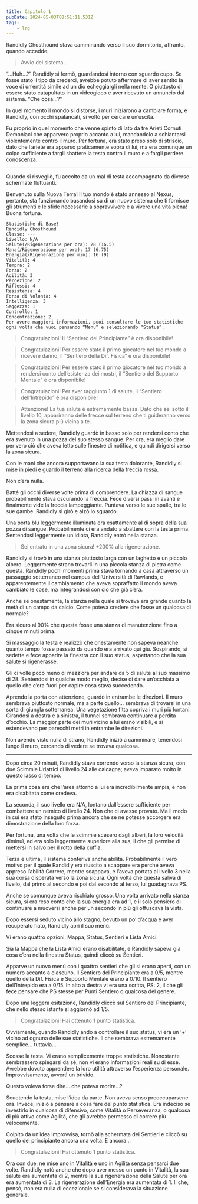 ```yaml
---
title: Capitolo 1
pubDate: 2024-05-03T08:51:11.531Z
tags:
    - lrg
---
```


Randidly Ghosthound stava camminando verso il suo dormitorio, affranto, quando accadde.

> Avvio del sistema…

“…Huh…?” Randidly si fermò, guardandosi intorno con sguardo cupo. Se fosse stato il tipo da crederci, avrebbe potuto affermare di aver sentito la voce di un’entità simile ad un dio echeggiargli nella mente. O piuttosto di essere stato catapultato in un videogioco e aver ricevuto un annuncio dal sistema. “Che cosa…?”

In quel momento il mondo si distorse, i muri iniziarono a cambiare forma, e Randidly, con occhi spalancati, si voltò per cercare un’uscita.

Fu proprio in quel momento che venne spinto di lato da tre Arieti Cornuti Demoniaci che apparvero proprio accanto a lui, mandandolo a schiantarsi violentemente contro il muro. Per fortuna, era stato preso solo di striscio, dato che l’ariete era apparso praticamente sopra di lui, ma era comunque un colpo sufficiente a fargli sbattere la testa contro il muro e a fargli perdere conoscenza.

***

Quando si risvegliò, fu accolto da un mal di testa accompagnato da diverse schermate fluttuanti.

Benvenuto sulla Nuova Terra! Il tuo mondo è stato annesso al Nexus, pertanto, sta funzionando basandosi su di un nuovo sistema che ti fornisce gli strumenti e le sfide necessarie a sopravvivere e a vivere una vita piena! Buona fortuna.

```
Statistiche di Base!
Randidly Ghosthound
Classe: ---
Livello: N/A
Salute(/Rigenerazione per ora): 28 (16.5)
Mana(/Rigenerazione per ora): 17 (6.75)
Energia(/Rigenerazione per min): 16 (9)
Vitalità: 4
Tempra: 2
Forza: 2
Agilità: 3
Percezione: 2
Riflessi: 4
Resistenza: 4
Forza di Volontà: 4
Intelligenza: 3
Saggezza: 1
Controllo: 1
Concentrazione: 2
Per avere maggiori informazioni, puoi consultare le tue statistiche ogni volta che vuoi pensando “Menu” e selezionando “Status”.
```
> Congratulazioni! Il “Sentiero del Principiante” è ora disponibile!

> Congratulazioni! Per essere stato il primo giocatore nel tuo mondo a ricevere danno, il “Sentiero della Dif. Fisica” è ora disponibile!

> Congratulazioni! Per essere stato il primo giocatore nel tuo mondo a rendersi conto dell’esistenza dei mostri, il “Sentiero del Supporto Mentale” è ora disponibile!

> Congratulazioni! Per aver raggiunto 1 di salute, il “Sentiero dell’Intrepido” è ora disponibile!

> Attenzione! La tua salute è estremamente bassa. Dato che sei sotto il livello 10, appariranno delle frecce sul terreno che ti guideranno verso la zona sicura più vicina a te.

Mettendosi a sedere, Randidly guardò in basso solo per rendersi conto che era svenuto in una pozza del suo stesso sangue. Per ora, era meglio dare per vero ciò che aveva letto sulle finestre di notifica, e quindi dirigersi verso la zona sicura.

Con le mani che ancora supportavano la sua testa dolorante, Randidly si mise in piedi e guardò il terreno alla ricerca della freccia rossa.

Non c’era nulla.

Batté gli occhi diverse volte prima di comprendere. La chiazza di sangue probabilmente stava oscurando la freccia. Fece diversi passi in avanti e finalmente vide la freccia lampeggiante. Puntava verso le sue spalle, tra le sue gambe. Randidly si girò e alzò lo sguardo.

Una porta blu leggermente illuminata era esattamente al di sopra della sua pozza di sangue. Probabilmente ci era andato a sbattere con la testa prima. Sentendosi leggermente un idiota, Randidly entrò nella stanza.

> Sei entrato in una zona sicura! +200% alla rigenerazione.

Randidly si trovò in una stanza piuttosto larga con un laghetto e un piccolo albero. Leggermente strano trovarli in una piccola stanza di pietra come questa. Randidly pochi momenti prima stava tornando a casa attraverso un passaggio sotterraneo nel campus dell’Università di Rawlands, e apparentemente il cambiamento che aveva sopraffatto il mondo aveva cambiato le cose, ma integrandosi con ciò che già c’era.

Anche se onestamente, la stanza nella quale si trovava era grande quanto la metà di un campo da calcio. Come poteva credere che fosse un qualcosa di normale?

Era sicuro al 90% che questa fosse una stanza di manutenzione fino a cinque minuti prima.

Si massaggiò la testa e realizzò che onestamente non sapeva neanche quanto tempo fosse passato da quando era arrivato qui giù. Sospirando, si sedette e fece apparire la finestra con il suo status, aspettando che la sua salute si rigenerasse.

Gli ci volle poco meno di mezz’ora per andare da 5 di salute al suo massimo di 28. Sentendosi in qualche modo meglio, decise di dare un’occhiata a quello che c’era fuori per capire cosa stava succedendo.

Aprendo la porta con attenzione, guardò in entrambe le direzioni. Il muro sembrava piuttosto normale, ma a parte quello… sembrava di trovarsi in una sorta di giungla sotterranea. Una vegetazione fitta copriva i muri più lontani. Girandosi a destra e a sinistra, il tunnel sembrava continuare a perdita d’occhio. La maggior parte dei muri vicino a lui erano visibili, e si estendevano per parecchi metri in entrambe le direzioni.

Non avendo visto nulla di strano, Randidly iniziò a camminare, tenendosi lungo il muro, cercando di vedere se trovava qualcosa.

***

Dopo circa 20 minuti, Randidly stava correndo verso la stanza sicura, con due Scimmie Urlatrici di livello 24 alle calcagna; aveva imparato molto in questo lasso di tempo.

La prima cosa era che l’area attorno a lui era incredibilmente ampia, e non era disabitata come credeva.

La seconda, il suo livello era N/A, lontano dall’essere sufficiente per combattere un nemico di livello 24. Non che ci avesse provato. Ma il modo in cui era stato inseguito prima ancora che se ne potesse accorgere era dimostrazione della loro forza.

Per fortuna, una volta che le scimmie scesero dagli alberi, la loro velocità diminuì, ed era solo leggermente superiore alla sua, il che gli permise di mettersi in salvo per il rotto della cuffia.

Terza e ultima, il sistema conferiva anche abilità. Probabilmente il vero motivo per il quale Randidly era riuscito a scappare era perché aveva appreso l’abilità Correre, mentre scappava, e l’aveva portata al livello 3 nella sua corsa disperata verso la zona sicura. Ogni volta che questa saliva di livello, dal primo al secondo e poi dal secondo al terzo, lui guadagnava PS.

Anche se comunque aveva rischiato grosso. Una volta arrivato nella stanza sicura, si era reso conto che la sua energia era ad 1, e il solo pensiero di continuare a muoversi anche per un secondo in più gli offuscava la vista.

Dopo essersi seduto vicino allo stagno, bevuto un po’ d’acqua e aver recuperato fiato, Randidly aprì il suo menù.

Vi erano quattro opzioni: Mappa, Status, Sentieri e Lista Amici.

Sia la Mappa che la Lista Amici erano disabilitate, e Randidly sapeva già cosa c’era nella finestra Status, quindi cliccò su Sentieri.

Apparve un nuovo menù con i quattro sentieri che gli si erano aperti, con un numero accanto a ciascuno. Il Sentiero del Principiante era a 0/5, mentre quello della Dif. Fisica e Supporto Mentale erano a 0/10. Il sentiero dell’Intrepido era a 0/15. In alto a destra vi era una scritta, PS: 2, il che gli fece pensare che PS stesse per Punti Sentiero o qualcosa del genere.

Dopo una leggera esitazione, Randidly cliccò sul Sentiero del Principiante, che nello stesso istante si aggiornò ad 1/5.

> Congratulazioni! Hai ottenuto 1 punto statistica.

Ovviamente, quando Randidly andò a controllare il suo status, vi era un ‘+’ vicino ad ognuna delle sue statistiche. Il che sembrava estremamente semplice… tuttavia…

Scosse la testa. Vi erano semplicemente troppe statistiche. Nonostante sembrassero spiegarsi da sé, non vi erano informazioni reali su di esse. Avrebbe dovuto apprendere la loro utilità attraverso l’esperienza personale. Improvvisamente, avvertì un brivido.

Questo voleva forse dire… che poteva morire…?

Scuotendo la testa, mise l’idea da parte. Non aveva senso preoccuparsene ora. Invece, iniziò a pensare a cosa fare del punto statistica. Era indeciso se investirlo in qualcosa di difensivo, come Vitalità o Perseveranza, o qualcosa di più attivo come Agilità, che gli avrebbe permesso di correre più velocemente.

Colpito da un’idea improvvisa, tornò alla schermata dei Sentieri e cliccò su quello del principiante ancora una volta. E ancora…

> Congratulazioni! Hai ottenuto 1 punto statistica.

Ora con due, ne mise uno in Vitalità e uno in Agilità senza pensarci due volte. Randidly notò anche che dopo aver messo un punto in Vitalità, la sua salute era aumentata di 2, mentre la sua rigenerazione della Salute per ora era aumentata di 3. La rigenerazione dell’Energia era aumentata di 1. Il che, pensò, non era nulla di eccezionale se si considerava la situazione generale.

